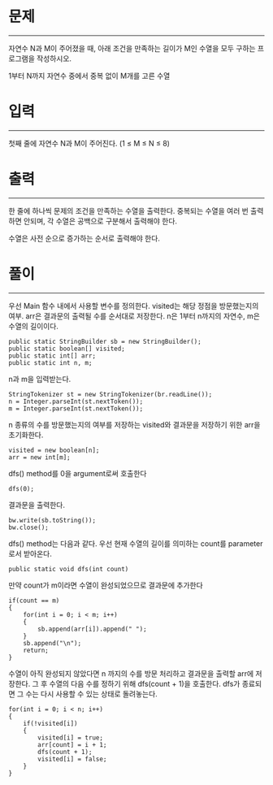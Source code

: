 # 문제 

---

자연수 N과 M이 주어졌을 때, 아래 조건을 만족하는 길이가 M인 수열을 모두 구하는 프로그램을 작성하시오.

1부터 N까지 자연수 중에서 중복 없이 M개를 고른 수열

# 입력

---

첫째 줄에 자연수 N과 M이 주어진다. (1 ≤ M ≤ N ≤ 8)

# 출력

---

한 줄에 하나씩 문제의 조건을 만족하는 수열을 출력한다. 중복되는 수열을 여러 번 출력하면 안되며, 각 수열은 공백으로 구분해서 출력해야 한다.

수열은 사전 순으로 증가하는 순서로 출력해야 한다.


# 풀이

----

우선 Main 함수 내에서 사용할 변수를 정의한다.
visited는 해당 정점을 방문했는지의 여부. arr은 결과문의 출력될 수를 순서대로 저장한다. n은 1부터 n까지의 자연수,
m은 수열의 길이이다.

    public static StringBuilder sb = new StringBuilder();
    public static boolean[] visited;
    public static int[] arr;
    public static int n, m;

n과 m을 입력받는다.

    StringTokenizer st = new StringTokenizer(br.readLine());
    n = Integer.parseInt(st.nextToken());
    m = Integer.parseInt(st.nextToken());

n 종류의 수를 방문했는지의 여부를 저장하는 visited와 결과문을 저장하기 위한 arr을 초기화한다.

    visited = new boolean[n];
    arr = new int[m];

dfs() method를 0을 argument로써 호출한다

    dfs(0);

결과문을 출력한다.

    bw.write(sb.toString());
    bw.close();

dfs() method는 다음과 같다. 우선 현재 수열의 길이를 의미하는 count를 parameter로서 받아온다.

    public static void dfs(int count)
    
만약 count가 m이라면 수열이 완성되었으므로 결과문에 추가한다

    if(count == m)
    {
        for(int i = 0; i < m; i++)
        {
            sb.append(arr[i]).append(" ");
        }
        sb.append("\n");
        return;
    }

수열이 아직 완성되지 않았다면 n 까지의 수를 방문 처리하고 결과문을 출력할 arr에 저장한다.
그 후 수열의 다음 수를 정하기 위해 dfs(count + 1)을 호출한다.
dfs가 종료되면 그 수는 다시 사용할 수 있는 상태로 돌려놓는다.

    for(int i = 0; i < n; i++)
    {
        if(!visited[i])
        {
            visited[i] = true;
            arr[count] = i + 1;
            dfs(count + 1);
            visited[i] = false;
        }
    }

    